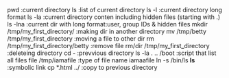 pwd :current directory
ls :list of current directory
ls -l :current directory long format
ls -la :current directory conten including hidden files (starting with .)
ls -lna :current dir with long format:user, group IDs & hidden files
mkdir /tmp/my_first_directory/ :making dir in another directory
mv /tmp/betty /tmp/my_first_directory :moving a file to other dir
rm /tmp/my_first_directory/betty :remove file
rm/dir /tmp/my_first_directory :deleteing directory
cd - :prevvious directory 
ls -la . .. /boot :script that list all files
file /tmp/iamafile :type of file name iamaafile
ln -s /bin/ls __ls__ :symbolic link
cp *.html ../ :copy to previous directory
